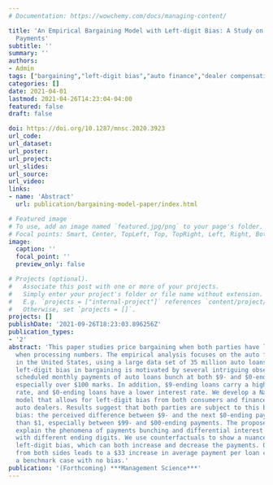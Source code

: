 ```yaml
---
# Documentation: https://wowchemy.com/docs/managing-content/

title: 'An Empirical Bargaining Model with Left-digit Bias: A Study on Auto Loan Monthly
  Payments'
subtitle: ''
summary: ''
authors:
- Admin
tags: ["bargaining","left-digit bias","auto finance","dealer compensation"]
categories: []
date: 2021-04-01
lastmod: 2021-04-26T14:23:04-04:00
featured: false
draft: false

doi: https://doi.org/10.1287/mnsc.2020.3923
url_code:
url_dataset:
url_poster:
url_project:
url_slides:
url_source:
url_video:
links:
- name: 'Abstract'
  url: publication/bargaining-model-paper/index.html 

# Featured image
# To use, add an image named `featured.jpg/png` to your page's folder.
# Focal points: Smart, Center, TopLeft, Top, TopRight, Left, Right, BottomLeft, Bottom, BottomRight.
image:
  caption: ''
  focal_point: ''
  preview_only: false

# Projects (optional).
#   Associate this post with one or more of your projects.
#   Simply enter your project's folder or file name without extension.
#   E.g. `projects = ["internal-project"]` references `content/project/deep-learning/index.md`.
#   Otherwise, set `projects = []`.
projects: []
publishDate: '2021-09-26T18:23:03.896256Z'
publication_types:
- '2'
abstract: 'This paper studies price bargaining when both parties have left-digit bias
  when processing numbers. The empirical analysis focuses on the auto finance market
  in the United States, using a large data set of 35 million auto loans. Incorporating
  left-digit bias in bargaining is motivated by several intriguing observations. The
  scheduled monthly payments of auto loans bunch at both $9- and $0-ending digits,
  especially over $100 marks. In addition, $9-ending loans carry a higher interest
  rate, and $0-ending loans have a lower interest rate. We develop a Nash bargaining
  model that allows for left-digit bias from both consumers and finance managers of
  auto dealers. Results suggest that both parties are subject to this basic human
  bias: the perceived difference between $9- and the next $0-ending payments is larger
  than $1, especially between $99- and $00-ending payments. The proposed model can
  explain the phenomena of payments bunching and differential interest rates for loans
  with different ending digits. We use counterfactuals to show a nuanced impact of
  left-digit bias, which can both increase and decrease the payments. Overall, bias
  from both sides leads to a $33 increase in average payment per loan compared with
  a benchmark case with no bias.'
publication: '(Forthcoming) ***Management Science***'
---
```

